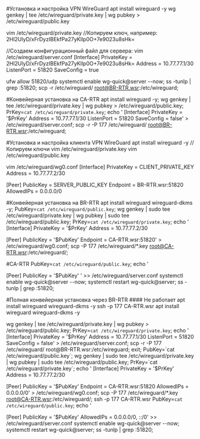 #Установка и настройка VPN WireGuard
apt install wireguard -y
wg genkey | tee /etc/wireguard/private.key | wg pubkey > /etc/wireguard/public.key

vim /etc/wireguard/private.key
//Копируем ключ, например:
2Hl2UlyD/xFrDyzIBEkfPa27yKllp0O+7e9023u8sHk=

//Создаем конфигурационный файл для сервера:
vim /etc/wireguard/server.conf
[Interface]
PrivateKey = 2Hl2UlyD/xFrDyzIBEkfPa27yKllp0O+7e9023u8sHk=
Address = 10.77.77.1/30
ListenPort = 51820
SaveConfig = true

ufw allow 51820/udp
systemctl enable wg-quick@server --now;
ss -tunlp | grep :51820;
scp -r /etc/wireguard/ root@BR-RTR.wsr:/etc/wireguard;


#Конвейерная установка на CA-RTR
apt install wireguard -y;
wg genkey | tee /etc/wireguard/private.key | wg pubkey > /etc/wireguard/public.key;
PrKey=`cat /etc/wireguard/private.key`;
echo '
[Interface]
PrivateKey = '$PrKey'
Address = 10.77.77.1/30
ListenPort = 51820
SaveConfig = false' > /etc/wireguard/server.conf;
scp -r -P 177 /etc/wireguard/ root@BR-RTR.wsr:/etc/wireguard;

#Установка и настройка клиента VPN WireGuard
apt install wireguard -y
//Копируем ключи
vim /etc/wireguard/private.key
vim /etc/wireguard/public.key

vim /etc/wireguard/wg0.conf
[Interface]
PrivateKey = CLIENT_PRIVATE_KEY
Address = 10.77.77.2/30

[Peer]
PublicKey = SERVER_PUBLIC_KEY
Endpoint = BR-RTR.wsr:51820
AllowedIPs = 0.0.0.0/0

#Конвейерная установка на BR-RTR
apt install wireguard wireguard-dkms -y;
PubKey=`cat /etc/wireguard/public.key`;
wg genkey | sudo tee /etc/wireguard/private.key | wg pubkey | sudo tee /etc/wireguard/public.key;
PrKey=`cat /etc/wireguard/private.key`;
echo '
[Interface]
PrivateKey = '$PrKey'
Address = 10.77.77.2/30

[Peer]
PublicKey = '$PubKey'
Endpoint = CA-RTR.wsr:51820' > /etc/wireguard/wg0.conf;
scp -P 177 /etc/wireguard/*.key root@CA-RTR.wsr:/etc/wireguard/;

#CA-RTR
PubKey=`cat /etc/wireguard/public.key`;
echo '

[Peer]
PublicKey = '$PubKey'
' >> /etc/wireguard/server.conf
systemctl enable wg-quick@server --now;
systemctl restart wg-quick@server;
ss -tunlp | grep :51820;



#Полная конвейерная установка через BR-RTR #### Не работает
apt install wireguard wireguard-dkms -y
ssh -p 177 CA-RTR.wsr
apt install wireguard wireguard-dkms -y

wg genkey | tee /etc/wireguard/private.key | wg pubkey > /etc/wireguard/public.key;
PrKey=`cat /etc/wireguard/private.key`;
echo '
[Interface]
PrivateKey = '$PrKey'
Address = 10.77.77.1/30
ListenPort = 51820
SaveConfig = false' > /etc/wireguard/server.conf;
scp -r -P 177 /etc/wireguard/ root@BR-RTR.wsr:/etc/wireguard;
exit;
PubKey=`cat /etc/wireguard/public.key`;
wg genkey | sudo tee /etc/wireguard/private.key | wg pubkey | sudo tee /etc/wireguard/public.key;
PrKey=`cat /etc/wireguard/private.key`;
echo '
[Interface]
PrivateKey = '$PrKey'
Address = 10.77.77.2/30

[Peer]
PublicKey = '$PubKey'
Endpoint = CA-RTR.wsr:51820
AllowedIPs = 0.0.0.0/0' > /etc/wireguard/wg0.conf;
scp -P 177 /etc/wireguard/*.key root@CA-RTR.wsr:/etc/wireguard/;
ssh -p 177 CA-RTR.wsr
PubKey=`cat /etc/wireguard/public.key`;
echo '

[Peer]
PublicKey = '$PubKey'
AllowedIPs = 0.0.0.0/0, ::/0' >> /etc/wireguard/server.conf
systemctl enable wg-quick@server --now;
systemctl restart wg-quick@server;
ss -tunlp | grep :51820;
